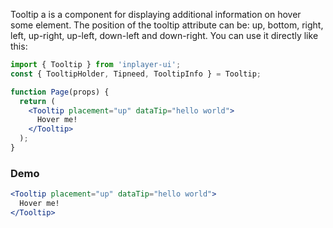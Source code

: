 Tooltip a is a component for displaying additional information on hover some element. The position of the tooltip attribute can be: up, bottom, right, left, up-right, up-left, down-left and down-right. You can use it directly like this:

```jsx static
import { Tooltip } from 'inplayer-ui';
const { TooltipHolder, Tipneed, TooltipInfo } = Tooltip;

function Page(props) {
  return (
    <Tooltip placement="up" dataTip="hello world">
      Hover me!
    </Tooltip>
  );
}
```

### Demo

```jsx
<Tooltip placement="up" dataTip="hello world">
  Hover me!
</Tooltip>
```
